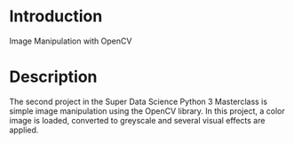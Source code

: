 # Introduction 
Image Manipulation with OpenCV

# Description
The second project in the Super Data Science Python 3 Masterclass is simple image manipulation using the OpenCV library. In this project, a color image is loaded, converted to greyscale and several visual effects are applied.
